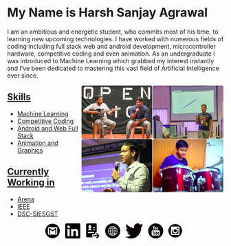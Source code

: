 # My Name is Harsh Sanjay Agrawal
I am an ambitious and energetic student, who commits most of his time, to learning new upcoming technologies. I have worked with numerous fields of coding including full stack web and android development, microcontroller hardware, competitive coding and even animation. As an undergraduate I was introduced to Machine Learning which grabbed my interest instantly and I've been dedicated to mastering this vast field of Artificial Intelligence ever since.

<a href="https://youtu.be/HwdOip3srok"><img align="right" src="https://github.com/harshagr18/harshagr18/blob/master/ReadMe.jpg" height="250">

## Skills
* Machine Learning
* Competitive Coding
* Android and Web Full Stack
* Animation and Graphics

## Currently Working in
* <a href = "http://arena.siesgst.ac.in/">Arena</a>
* <a href = "https://ieeesiesgst.co.in/">IEEE</a>
* <a href = "https://dsc.community.dev/sies-graduate-school-of-technology/">DSC-SIESGST</a>

<p align="center">
    <a href="mailto:harshagrawal1802@gmail.com"><img height="35" src="https://github.com/harshagr18/harshagr18/blob/master/images/gmail.png"></a>&nbsp;&nbsp;
    <a href="https://www.linkedin.com/in/harsh-sanjay-agrawal/"><img height="35" src="https://github.com/harshagr18/harshagr18/blob/master/images/linkedin.png"></a>&nbsp;&nbsp;
    <a href="https://harshagr18.github.io/images/Resume.pdf"><img height="35" src="https://github.com/harshagr18/harshagr18/blob/master/images/resume.png"></a>&nbsp;&nbsp;
    <a href="https://harshagr18.github.io/"><img height="35" src="https://github.com/harshagr18/harshagr18/blob/master/images/website.png"></a>&nbsp;&nbsp;
    <a href="https://twitter.com/harshagr1802"><img height="35" src="https://github.com/harshagr18/harshagr18/blob/master/images/twitter.png"></a>&nbsp;&nbsp;
    <a href="https://www.youtube.com/c/harshsanjayagrawal"><img height="35" src="https://github.com/harshagr18/harshagr18/blob/master/images/youtube.png"></a>&nbsp;&nbsp;
    <a href="https://www.instagram.com/harshagr1802/"><img height="35" src="https://github.com/harshagr18/harshagr18/blob/master/images/instagram.png"></a>&nbsp;&nbsp;
</p>

